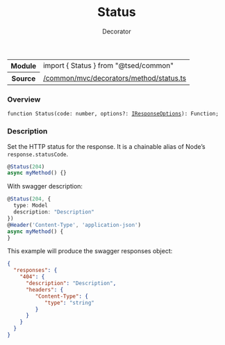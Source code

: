 
<header class="symbol-info-header"><h1 id="status">Status</h1><label class="symbol-info-type-label decorator">Decorator</label></header>
<!-- summary -->
<section class="symbol-info"><table class="is-full-width"><tbody><tr><th>Module</th><td><div class="lang-typescript"><span class="token keyword">import</span> { Status }&nbsp;<span class="token keyword">from</span>&nbsp;<span class="token string">"@tsed/common"</span></div></td></tr><tr><th>Source</th><td><a href="https://github.com/Romakita/ts-express-decorators/blob/v4.15.1/src//common/mvc/decorators/method/status.ts#L0-L0">/common/mvc/decorators/method/status.ts</a></td></tr></tbody></table></section>
<!-- overview -->


### Overview


<pre><code class="typescript-lang ">function <span class="token function">Status</span><span class="token punctuation">(</span>code<span class="token punctuation">:</span> <span class="token keyword">number</span><span class="token punctuation">,</span> options?<span class="token punctuation">:</span> <a href="#api/common/mvc/iresponseoptions"><span class="token">IResponseOptions</span></a><span class="token punctuation">)</span><span class="token punctuation">:</span> Function<span class="token punctuation">;</span></code></pre>


<!-- Parameters -->

<!-- Description -->


### Description

Set the HTTP status for the response. It is a chainable alias of Node’s `response.statusCode`.

```typescript
@Status(204)
async myMethod() {}
```

With swagger description:

```typescript
@Status(204, {
  type: Model
  description: "Description"
})
@Header('Content-Type', 'application-json')
async myMethod() {
}
```

This example will produce the swagger responses object:

```json
{
  "responses": {
    "404": {
      "description": "Description",
      "headers": {
         "Content-Type": {
            "type": "string"
         }
      }
    }
  }
}
```

<!-- Members -->

